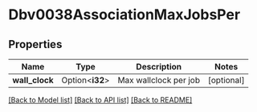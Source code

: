 # Dbv0038AssociationMaxJobsPer

## Properties

Name | Type | Description | Notes
------------ | ------------- | ------------- | -------------
**wall_clock** | Option<**i32**> | Max wallclock per job | [optional]

[[Back to Model list]](../README.md#documentation-for-models) [[Back to API list]](../README.md#documentation-for-api-endpoints) [[Back to README]](../README.md)


